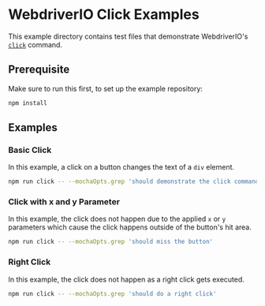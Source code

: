 # WebdriverIO Click Examples

This example directory contains test files that demonstrate WebdriverIO's [`click`](https://webdriver.io/docs/api/element/click) command.

## Prerequisite

Make sure to run this first, to set up the example repository:

```sh
npm install
```

## Examples

### Basic Click
In this example, a click on a button changes the text of a `div` element.

```sh
npm run click -- --mochaOpts.grep 'should demonstrate the click command'
```

### Click with x and y Parameter
In this example, the click does not happen due to the applied `x` or `y` parameters which cause the click happens outside of the button's hit area.

```sh
npm run click -- --mochaOpts.grep 'should miss the button'
```

### Right Click
In this example, the click does not happen as a right click gets executed.

```sh
npm run click -- --mochaOpts.grep 'should do a right click'
```